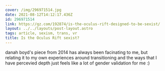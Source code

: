 ```yaml
---
cover: /img/296971514.jpg
date: 2021-08-12T14:12:17.436Z
id: 296971514
link: https://qz.com/192874/is-the-oculus-rift-designed-to-be-sexist/
layout: ../../layouts/post-layout.astro
tags: article, sexism, trans, vr
title: Is the Oculus Rift sexist?
---
```


danah boyd's piece from 2014 has always been facinating to me, but relating it to my own experiences around transitioning and the ways that I have percevied depth just feels like a lot of gender validation for me :)
